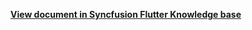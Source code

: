 **[View document in Syncfusion Flutter Knowledge base](https://www.syncfusion.com/kb/12191/how-to-customize-the-appointments-using-custom-builder-in-the-flutter-event-calendar)**

